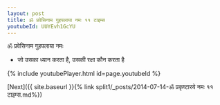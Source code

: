 ```yaml
---
layout: post
title: ॐ प्रवेसिनाम गुहपलाया नमः ११ टाइम्स
youtubeId: UUYEvh1GcYU
---
```

 
 
 ॐ प्रवेसिनाम गुहपलाया नमः  
 
 -  जो उसका ध्यान करता है, उसकी रक्षा कौन करता है 
 
  
 
  
 
 
 
 
 
 


{% include youtubePlayer.html id=page.youtubeId %}
 
[Next]({{ site.baseurl }}{% link  split1/_posts/2014-07-14-ॐ प्रकृष्टारये नमः ११ टाइम्स.md%})
 
